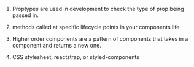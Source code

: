 1. Proptypes are used in development to check the type of prop being passed in. 

2. methods called at specific lifecycle points in your components life 

3. Higher order components are a pattern of components that takes in a component and returns a new one. 

4. CSS stylesheet, reactstrap, or styled-components
